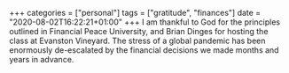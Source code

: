 +++
categories = ["personal"]
tags = ["gratitude", "finances"]
date = "2020-08-02T16:22:21+01:00"
+++
I am thankful to God for the principles outlined in Financial Peace University, and Brian Dinges for hosting the class at Evanston Vineyard. The stress of a global pandemic has been enormously de-escalated by the financial decisions we made months and years in advance.
